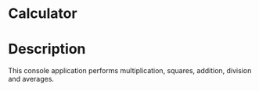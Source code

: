# Calculator
# Description
This console application performs multiplication, squares, addition, division and averages.
